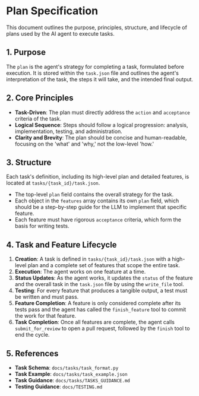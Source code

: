 # Plan Specification

This document outlines the purpose, principles, structure, and lifecycle of plans used by the AI agent to execute tasks.

## 1. Purpose
The `plan` is the agent's strategy for completing a task, formulated before execution. It is stored within the `task.json` file and outlines the agent's interpretation of the task, the steps it will take, and the intended final output.

## 2. Core Principles
- **Task-Driven**: The plan must directly address the `action` and `acceptance` criteria of the task.
- **Logical Sequence**: Steps should follow a logical progression: analysis, implementation, testing, and administration.
- **Clarity and Brevity**: The plan should be concise and human-readable, focusing on the 'what' and 'why,' not the low-level 'how.'

## 3. Structure
Each task's definition, including its high-level plan and detailed features, is located at `tasks/{task_id}/task.json`.

- The top-level `plan` field contains the overall strategy for the task.
- Each object in the `features` array contains its own `plan` field, which should be a step-by-step guide for the LLM to implement that specific feature.
- Each feature must have rigorous `acceptance` criteria, which form the basis for writing tests.

## 4. Task and Feature Lifecycle

1.  **Creation**: A task is defined in `tasks/{task_id}/task.json` with a high-level plan and a complete set of features that scope the entire task.
2.  **Execution**: The agent works on one feature at a time.
3.  **Status Updates**: As the agent works, it updates the `status` of the feature and the overall task in the `task.json` file by using the `write_file` tool.
4.  **Testing**: For every feature that produces a tangible output, a test must be written and must pass.
5.  **Feature Completion**: A feature is only considered complete after its tests pass and the agent has called the `finish_feature` tool to commit the work for that feature.
6.  **Task Completion**: Once all features are complete, the agent calls `submit_for_review` to open a pull request, followed by the `finish` tool to end the cycle.

## 5. References
- **Task Schema**: `docs/tasks/task_format.py`
- **Task Example**: `docs/tasks/task_example.json`
- **Task Guidance**: `docs/tasks/TASKS_GUIDANCE.md`
- **Testing Guidance**: `docs/TESTING.md`
